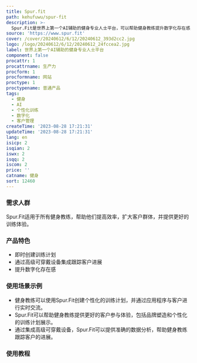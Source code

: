 ```yaml
---
title: Spur.fit
path: kehufuwu/spur-fit
description: >-
  Spur.Fit是世界上第一个AI辅助的健身专业人士平台，可以帮助健身教练提升数字化存在感，训练更多的客户。通过Spur.Fit，你可以轻松创建个性化的训练计划，跟踪客户的进展，并提供品牌塑造、付款收集、客户参与、数据分析等功能。
source: 'https://www.spur.fit'
cover: /cover/20240612/6/12/20240612_393d2cc2.jpg
logo: /logo/20240612/6/12/20240612_24fccea2.jpg
label: 世界上第一个AI辅助的健身专业人士平台
component: false
procattr: 1
procattrname: 生产力
procform: 1
procformname: 网站
proctype: 1
proctypename: 普通产品
tags:
  - 健身
  - AI
  - 个性化训练
  - 数字化
  - 客户管理
createTime: '2023-08-28 17:21:31'
updateTime: '2023-08-28 17:21:31'
lang: en
isicp: 2
isqian: 2
iswx: 2
isqq: 2
iscom: 2
price: ''
catname: 健身
sort: 12460
---
```




### 需求人群
Spur.Fit适用于所有健身教练，帮助他们提高效率，扩大客户群体，并提供更好的训练体验。

### 产品特色
- 即时创建训练计划
- 通过高级可穿戴设备集成跟踪客户进展
- 提升数字化存在感

### 使用场景示例
- 健身教练可以使用Spur.Fit创建个性化的训练计划，并通过应用程序与客户进行实时交流。
- Spur.Fit可以帮助健身教练提供更好的客户参与体验，包括品牌塑造和个性化的训练计划展示。
- 通过集成高级可穿戴设备，Spur.Fit可以提供准确的数据分析，帮助健身教练跟踪客户的进展。

### 使用教程


  
